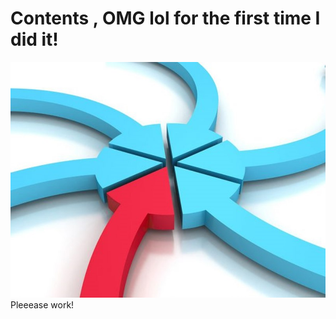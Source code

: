 # Contents , OMG lol for the first time I did it!
![alt text](https://github.com/danelee2601/Test01/blob/master/test01/a1.jpg)
Pleeease work!
